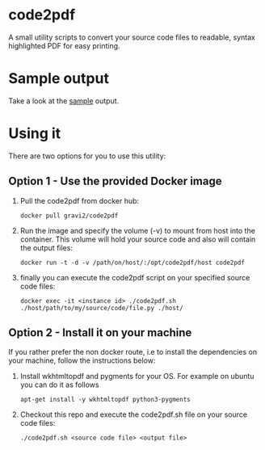# code2pdf
A small utility scripts to convert your source code files to readable, syntax highlighted PDF for easy printing.

# Sample output
Take a look at the [sample](./samples/sample1.pdf) output.
# Using it
There are two options for you to use this utility:
## Option 1 - Use the provided Docker image

1. Pull the code2pdf from docker hub:

    `docker pull gravi2/code2pdf`

2. Run the image and specify the volume (-v) to mount from host into the container. This volume will hold your source code and also will contain the output files:

    `docker run -t -d -v /path/on/host/:/opt/code2pdf/host code2pdf`

3. finally you can execute the code2pdf script on your specified source code files:

    `docker exec -it <instance id> ./code2pdf.sh ./host/path/to/my/source/code/file.py ./host/`

## Option 2 - Install it on your machine
If you rather prefer the non docker route, i.e to install the dependencies on your machine, follow the instructions below:

1. Install wkhtmltopdf and pygments for your OS. For example on ubuntu you can do it as follows

    `apt-get install -y wkhtmltopdf python3-pygments`

2. Checkout this repo and execute the code2pdf.sh file on your source code files:

    `./code2pdf.sh <source code file> <output file>`


